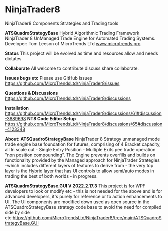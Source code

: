 # NinjaTrader8
NinjaTrader8 Components Strategies and Trading tools

**ATSQuadroStrategyBase**
Hybrid Algorithmic Trading Framework NinjaTrader 8 UnManaged Trade Engine for Automated Trading Systems.
Developer: Tom Leeson of MicroTrends LTd www.microtrends.pro

**Status**
This project will be evolved as time and resources allow and needs dictates

**Collaborate**
All welcome to contribute discuss share collaborate. 

**Issues bugs etc**
Please use GitHub Issues
https://github.com/MicroTrendsLtd/NinjaTrader8/issues

**Questions & Discussions**
https://github.com/MicroTrendsLtd/NinjaTrader8/discussions

**Installation**
https://github.com/MicroTrendsLtd/NinjaTrader8/discussions/61#discussion-3889698
**NT8 Code Editor Setup**
https://github.com/MicroTrendsLtd/NinjaTrader8/discussions/65#discussion-4123348

**About: ATSQuadroStrategyBase**
NinjaTrader 8 Strategy unmanaged mode trade engine base foundation for futures, comprising of 4 Bracket capacity, all In scale out - Single Entry Position - Multiple Exits pee trade operation "non position compounding". The Engine prevents overfills and builds on functionality provided by the Managed approach for NinjaTrader Strategies  -which includes different layers of features to derive from - the very top layer is the Hybrid layer that has UI controls to allow semi/auto modes in trading the best of both worlds - in progress.

**ATSQuadroStrategyBase.GUI V 2022.2.17.3**
This project is for WPF developers to look or modify etc - this is not needed for the above and is for advanced developers, it's purely for reference or to action enhancements to UI. The UI components are modified down used as open source in the ATSQuadroStrategyBase strategy code base to avoid the need for compiled side by side etc:https://github.com/MicroTrendsLtd/NinjaTrader8/tree/main/ATSQuadroStrategyBase.GUI
